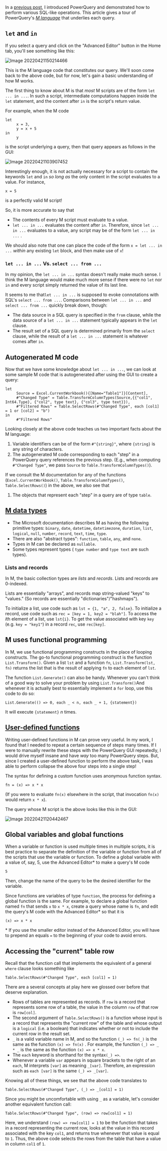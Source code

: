 In a [previous post](https://blogs.perficient.com/2022/04/22/data-exploration-with-powerquery/), I introduced PowerQuery and demonstrated how to perform various SQL-like operations. This article gives a tour of PowerQuery's [*M language*](https://docs.microsoft.com/en-us/powerquery-m/) that underlies each query.

## `let` and `in`

If you select a query and click on the "Advanced Editor" button in the Home tab, you'll see something like this:

![Image 20220421150214466](https://blogs.perficient.com/files/image-20220421150214466-1024x224.png)

This is the M language code that constitutes our query. We'll soon come back to the above code, but for now, let's gain a basic understanding of how M works.

The first thing to know about M is that *most* M scripts are of the form `let ... in ...`. In such a script, intermediate computations happen inside the `let` statement, and the content after `in` is the script's return value. 

For example, when the M code 

```
let
     x = 3,
     y = x + 5
in
     y
```

 is the script underlying a query, then that query appears as follows in the GUI:

![Image 20220421103907452](https://blogs.perficient.com/files/image-20220421103907452-1024x277.png)

Interestingly enough, it is not actually necessary for a script to contain the keywords `let` and `in` *so long as* the only content in the script evaluates to a value. For instance,

```
x = 5
```

is a perfectly valid M script!

So, it is more accurate to say that

- The contents of every M script must evaluate to a value.
- `let ... in ...` evaluates the content after `in`. Therefore, since `let ... in ...` evaluates to a value, any script may be of the form `let ... in ...` .

We should also note that one can place the code of the form `x = let ... in ...` *within* any existing `let` block, and then make use of `x`!

### `let ... in ...` Vs. `select ... from ...`

In my opinion, the `let ... in ...` syntax doesn't really make much sense. I think the M language would make much more sense if there were no `let` nor `in` and every script simply returned the value of its last line.

It seems to me that`let ... in ...` is supposed to evoke connotations with SQL's `select ... from ...`. Comparisons between `let ... in ...` and `select ... from ...` quickly break down, though:

- The data source in a SQL query is specified in the `from` clause, while the data source of a `let ... in ...` statement typically appears in the `let` clause.
- The result set of a SQL query is determined primarily from the `select` clause, while the result of a `let ... in ...` statement is whatever comes after `in`.

##  

 

 

## Autogenerated M code

Now that we have some knowledge about `let ... in ...`, we can look at some sample M code that is autogenerated after using the GUI to create a query:

```
let
     Source = Excel.CurrentWorkbook(){[Name="Table1"]}[Content],
     #"Changed Type" = Table.TransformColumnTypes(Source,{{"col1", Int64.Type}, {"col2", type text}, {"col3", type text}}),
     #"Filtered Rows" = Table.SelectRows(#"Changed Type", each [col1] = 1 or [col2] = "b")
in
     #"Filtered Rows"
```

Looking closely at the above code teaches us two important facts about the M language:

1. Variable identifiers can be of the form `#"{string}"`, where `{string}` is any string of characters.
2. The autogenerated M code corresponding to each "step" in a PowerQuery query references the previous step. (E.g., when computing `#"Changed Type"`, we pass `Source` to `Table.TransformColumnTypes()`).

If we consult the M documentation for any of the functions (`Excel.CurrentWorkbook()`, `Table.TransformColumnTypes()`, `Table.SelectRows()`) in the above, we also see that

1. The objects that represent each "step" in a query are of type `table`.

## [M data types](https://docs.microsoft.com/en-us/powerquery-m/m-spec-types)

- The Microsoft documentation describes M as having the following primitive types: `binary`, `date`, `datetime`, `datetimezone`, `duration`, `list`, `logical`, `null`, `number`, `record`, `text`, `time`, `type`.
- There are also "abstract types": `function`, `table`, `any`, and `none`.
- Types in M can be declared as `nullable`.
- Some types represent types ( `type number` and `type text` are such types).

### Lists and records

In M, the basic collection types are *lists* and *records*. Lists and records are 0-indexed. 

Lists are essentially "arrays", and records map string-valued "keys" to "values." (So records are essentially "dictionaries"/"hashmaps").

To initialize a list, use code such as `lst = {1, "a", 2, false}`. To initialize a record, use code such as `rec = [key = 1, key2 = "blah"]`. To access the *i*th element of a list, use `lst{i}`. To get the value associated with key `key` (e.g. `key = "key1"`) in a record `rec`, use `rec[key]`.

## M uses functional programming

In M, we use functional programming constructs in the place of looping constructs. The go-to functional programming construct is the function `List.Transform()`. Given a list `lst` and a function `fn`, `List.Transform(lst, fn)` returns the list that is the result of applying `fn` to each element of `lst`.

The function `List.Generate()` can also be handy. Whenever you can't think of a good way to solve your problem by using `List.Transform()`And whenever it is actually best to essentially implement a `for` loop, use this code to do so:

```
List.Generate(() => 0, each _ < n, each _ + 1, {statement})
```

It will execute `{statement}` *n* times.

## [User-defined functions](https://docs.microsoft.com/en-us/powerquery-m/understanding-power-query-m-functions)

Writing user-defined functions in M can prove very useful. In my work, I found that I needed to repeat a certain sequence of steps many times. If I were to manually rewrite these steps with the PowerQuery GUI repeatedly, I would drive myself insane and have *way* too many PowerQuery steps. But, since I created a user-defined function to perform the above task, I was able to perform collapse the above four steps into a single step!

The syntax for defining a custom function uses anonymous function syntax.

```
fn = (x) => x * x
```

(If you were to evaluate `fn(x)` elsewhere in the script, that invocation `fn(x)` would return `x * x`).

The query whose M script is the above looks like this in the GUI:

![Image 20220421120442467](https://blogs.perficient.com/files/image-20220421120442467-1024x272.png)

## Global variables and global functions

When a variable or function is used multiple times in multiple scripts, it is best practice to separate the definition of the variable or function from all of the scripts that use the variable or function. To define a global variable with a value of, say, 5, use the Advanced Editor* to make a query's M code

```
5
```

Then, change the name of the query to be the desired identifier for the variable.

Since functions are variables of type `function`, the process for defining a global function is the same. For example, to declare a global function named `fn` that sends `x` to `x * x`, create a query whose name is `fn`, and edit the query's M code with the Advanced Editor* so that it is

```
(x) => x * x
```

\* If you use the smaller editor instead of the Advanced Editor, you will have to prepend an equals `=` to the beginning of your code to avoid errors.

## Accessing the "current" table row

Recall that the function call that implements the equivalent of a general `where` clause looks something like

```
Table.SelectRows(#"Changed Type", each [col1] = 1)
```

There are a several concepts at play here we glossed over before that deserve explanation.

- Rows of tables are represented as records. If `row` is a record that represents some row of a table, the value in the column `row` of that row is `row[col]`.
- The second argument of `Table.SelectRows()` is a function whose input is a record that represents the "current row" of the table and whose output is a `logical` (i.e. a boolean) that indicates whether or not to include the current row in the result set.
- `_` is a valid variable name in M, and so the function `(_) => fn(_)` is the same as the function `(x) => fn(x)` . For example, the function `(_) => _ * _` is the same as the function `(x) => x * x`. 
- The `each` keyword is shorthand for the syntax`(_) =>`. 
- Whenever a variable `var` appears in square brackets to the right of an `each`, M interprets `[var]` as meaning `_[var]`. Therefore, an expression such as `each [var]` is the same `(_) => _[var]`.

Knowing all of these things, we see that the above code translates to

```
Table.SelectRows(#"Changed Type", (_) => _[col1] = 1)
```

Since you might be uncomfortable with using `_` as a variable, let's consider another equivalent function call:

```
Table.SelectRows(#"Changed Type", (row) => row[col1] = 1)
```

Here, we understand `(row) => row[col1] = 1` to be the function that takes in a record representing the current row, looks at the value in this record associated with the key `col1`, and returns true whenever that value is equal to `1`. Thus, the above code selects the rows from the table that have a value in column `col1` of `1`.
